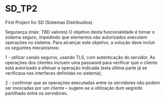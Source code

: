 # SD_TP2
First Project for SD (Sistemas Distribuidos)

Segurança (máx: TBD valores)
O objetivo desta funcionalidade é tornar o sistema seguro, impedindo que elementos não autorizados executem operações no sistema. Para alcançar este objetivo, a solução deve incluir os seguintes mecanismos:

1 - utilizar canais seguros, usando TLS, com autenticação do servidor. As operações dos clientes incluem uma password para verificar que o cliente está autorizado a efetuar a operação indicada (esta última parte já se verificava nas interfaces definidas no sistema);

2 - confirmar que as operações executadas entre os servidores não podem ser invocadas por um cliente – sugere-se a utilização dum segredo partilhado entre os servidores.